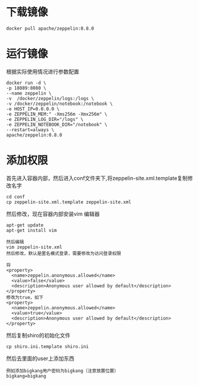 # 下载镜像

```
docker pull apache/zeppelin:0.8.0
```

# 运行镜像

根据实际使用情况进行参数配置

```
docker run -d \
-p 18089:8080 \
--name zeppelin \
-v  /docker/zeppelin/logs:/logs \
-v /docker/zeppelin/notebook:/notebook \
-e HOST_IP=0.0.0.0 \
-e ZEPPELIN_MEM:" -Xms256m -Xmx256m" \
-e ZEPPELIN_LOG_DIR="/logs" \
-e ZEPPELIN_NOTEBOOK_DIR="/notebook" \
--restart=always \
apache/zeppelin:0.8.0
```

# 添加权限

首先进入容器内部，然后进入conf文件夹下,将zeppelin-site.xml.template复制修改名字

```
cd conf
cp zeppelin-site.xml.template zeppelin-site.xml
```

然后修改，现在容器内部安装vim 编辑器

```
apt-get update
apt-get install vim

然后编辑
vim zeppelin-site.xml
然后修改，默认是匿名模式登录，需要修改为访问登录权限

将
<property>
  <name>zeppelin.anonymous.allowed</name>
  <value>false</value>
  <description>Anonymous user allowed by default</description>
</property>
修改为true，如下
<property>
  <name>zeppelin.anonymous.allowed</name>
  <value>true</value>
  <description>Anonymous user allowed by default</description>
</property>
```

然后复制shiro的初始化文件

```
cp shiro.ini.template shiro.ini
```

然后去里面的user上添加东西

```
例如添加bigkang用户密码为bigkang（注意放置位置）
bigkang=bigkang
```


